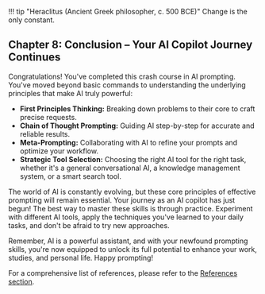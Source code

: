 !!! tip "Heraclitus (Ancient Greek philosopher, c. 500 BCE)"
    Change is the only constant.

## Chapter 8: Conclusion – Your AI Copilot Journey Continues

Congratulations! You've completed this crash course in AI prompting. You've moved beyond basic commands to understanding the underlying principles that make AI truly powerful:

- **First Principles Thinking:** Breaking down problems to their core to craft precise requests.
- **Chain of Thought Prompting:** Guiding AI step-by-step for accurate and reliable results.
- **Meta-Prompting:** Collaborating with AI to refine your prompts and optimize your workflow.
- **Strategic Tool Selection:** Choosing the right AI tool for the right task, whether it's a general conversational AI, a knowledge management system, or a smart search tool.

The world of AI is constantly evolving, but these core principles of effective prompting will remain essential. Your journey as an AI copilot has just begun! The best way to master these skills is through practice. Experiment with different AI tools, apply the techniques you've learned to your daily tasks, and don't be afraid to try new approaches.

Remember, AI is a powerful assistant, and with your newfound prompting skills, you're now equipped to unlock its full potential to enhance your work, studies, and personal life. Happy prompting!

For a comprehensive list of references, please refer to the [References section](09_references.md).
